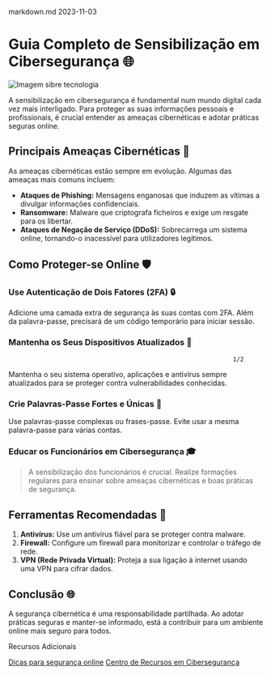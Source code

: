 markdown.md                                                                                                                                                         2023-11-03


# Guia Completo de Sensibilização em Cibersegurança :globe_with_meridians:

![Imagem sibre tecnologia](https://www.fccn.pt/media/2021/10/shutterstock_1931787956-1024x617.jpg)

A sensibilização em cibersegurança é fundamental num mundo digital cada vez mais interligado. Para proteger as suas informações pessoais e profissionais, é crucial entender as ameaças cibernéticas e adotar práticas seguras online.

## Principais Ameaças Cibernéticas :bug:

As ameaças cibernéticas estão sempre em evolução. Algumas das ameaças mais comuns incluem:

+ **Ataques de Phishing:** Mensagens enganosas que induzem as vítimas a divulgar informações confidenciais.
+ **Ransomware:** Malware que criptografa ficheiros e exige um resgate para os libertar.
+ **Ataques de Negação de Serviço (DDoS):** Sobrecarrega um sistema online, tornando-o inacessível para utilizadores legítimos.

## Como Proteger-se Online :shield:

### **Use Autenticação de Dois Fatores (2FA)** :lock:

Adicione uma camada extra de segurança às suas contas com 2FA. Além da palavra-passe, precisará de um código temporário para iniciar sessão.

### **Mantenha os Seus Dispositivos Atualizados** :iphone:
                                                                  1/2

Mantenha o seu sistema operativo, aplicações e antivírus sempre atualizados para se proteger contra vulnerabilidades conhecidas.

### **Crie Palavras-Passe Fortes e Únicas** :key:

Use palavras-passe complexas ou frases-passe. Evite usar a mesma palavra-passe para várias contas.

### **Educar os Funcionários em Cibersegurança** :mortar_board:

> A sensibilização dos funcionários é crucial. Realize formações regulares para ensinar sobre ameaças cibernéticas e boas práticas de segurança.

## Ferramentas Recomendadas :wrench:

1. **Antivírus:** Use um antivírus fiável para se proteger contra malware.
2. **Firewall:** Configure um firewall para monitorizar e controlar o tráfego de rede.
3. **VPN (Rede Privada Virtual):** Proteja a sua ligação à internet usando uma VPN para cifrar dados.

## Conclusão 🌐

A segurança cibernética é uma responsabilidade partilhada. Ao adotar práticas seguras e manter-se informado, está a contribuir para um ambiente online mais seguro para todos.

Recursos Adicionais

[Dicas para segurança online](https://www.exemplo.com/dicas-seguranca-online)
[Centro de Recursos em Cibersegurança](https://www.exemplo.com/recursos-ciberseguranca)
